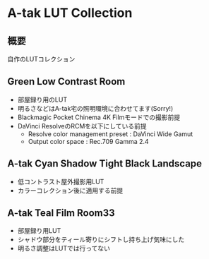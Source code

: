 # A-tak LUT Collection

## 概要

自作のLUTコレクション

## Green Low Contrast Room

* 部屋録り用のLUT
* 明るさなどはA-tak宅の照明環境に合わせてます(Sorry!)
* Blackmagic Pocket Chinema 4K Filmモードでの撮影前提
* DaVinci ResolveのRCMを以下にしている前提
  * Resolve color management preset : DaVinci Wide Gamut
  * Output color space : Rec.709 Gamma 2.4

## A-tak Cyan Shadow Tight Black Landscape

* 低コントラスト屋外撮影用LUT
* カラーコレクション後に適用する前提

## A-tak Teal Film Room33

* 部屋録り用LUT
* シャドウ部分をティール寄りにシフトし持ち上げ気味にした
* 明るさ調整はLUTでは行ってない
